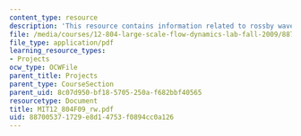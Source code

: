 ```yaml
---
content_type: resource
description: 'This resource contains information related to rossby waves - ocean data. '
file: /media/courses/12-804-large-scale-flow-dynamics-lab-fall-2009/887005371729e8d14753f0894cc0a126_MIT12_804F09_rw.pdf
file_type: application/pdf
learning_resource_types:
- Projects
ocw_type: OCWFile
parent_title: Projects
parent_type: CourseSection
parent_uid: 8c07d950-bf18-5705-250a-f682bbf40565
resourcetype: Document
title: MIT12_804F09_rw.pdf
uid: 88700537-1729-e8d1-4753-f0894cc0a126
---
```

